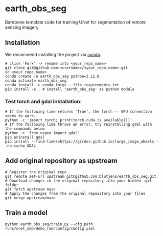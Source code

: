 # earth_obs_seg
Barebone template code for training UNet for segmentation of remote sensing imagery 

## Installation
We recommend installing the project via [conda](https://docs.conda.io/en/latest/).
```
# click 'Fork' -> rename into <your_repo_name>
git clone git@github.com:<username>/<your_repo_name>.git
cd <your_repo_name>
conda create -n earth_obs_seg python=3.12.8
conda activate earth_obs_seg
conda install -c conda-forge --file requirements.txt
pip install -e . # install 'earth_obs_seg' as python module
```

### Test torch and gdal installation:
```
# If the following line returns 'True', the torch -- GPU connection seems to work.
python -c 'import torch; print(torch.cuda.is_available())'
# If the following line throws an error, try reinstalling gdal with the commands below
python -c 'from osgeo import gdal'
pip uninstall gdal
pip install --find-links=https://girder.github.io/large_image_wheels --no-cache GDAL
```

## Add original repository as upstream
```
# Register the original repo
git remote set-url upstream git@github.com:blutjens/earth_obs_seg.git
# Download changes in the original repository into your hidden .git folder
git fetch upstream main
# Apply the changes from the original repository into your files
git merge upstream/main
```

## Train a model
```
python earth_obs_seg/train.py --cfg_path runs/unet_smp/demo_run/config/config.yaml
```
